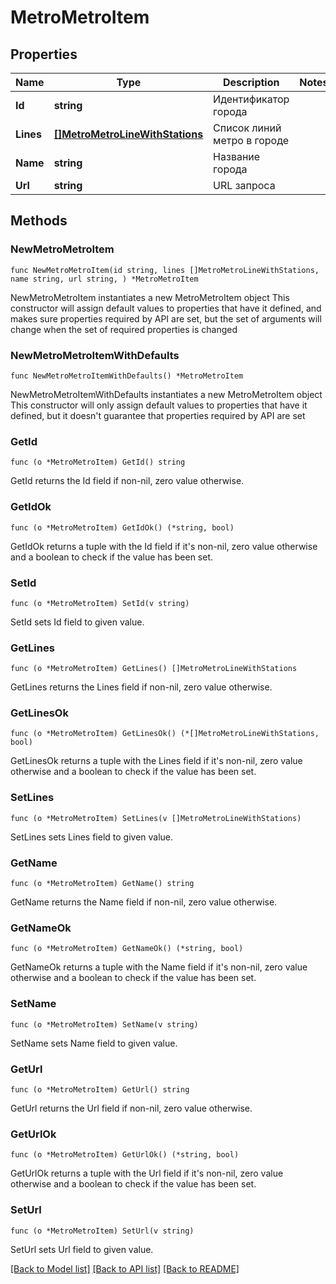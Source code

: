 # MetroMetroItem

## Properties

Name | Type | Description | Notes
------------ | ------------- | ------------- | -------------
**Id** | **string** | Идентификатор города | 
**Lines** | [**[]MetroMetroLineWithStations**](MetroMetroLineWithStations.md) | Список линий метро в городе | 
**Name** | **string** | Название города | 
**Url** | **string** | URL запроса | 

## Methods

### NewMetroMetroItem

`func NewMetroMetroItem(id string, lines []MetroMetroLineWithStations, name string, url string, ) *MetroMetroItem`

NewMetroMetroItem instantiates a new MetroMetroItem object
This constructor will assign default values to properties that have it defined,
and makes sure properties required by API are set, but the set of arguments
will change when the set of required properties is changed

### NewMetroMetroItemWithDefaults

`func NewMetroMetroItemWithDefaults() *MetroMetroItem`

NewMetroMetroItemWithDefaults instantiates a new MetroMetroItem object
This constructor will only assign default values to properties that have it defined,
but it doesn't guarantee that properties required by API are set

### GetId

`func (o *MetroMetroItem) GetId() string`

GetId returns the Id field if non-nil, zero value otherwise.

### GetIdOk

`func (o *MetroMetroItem) GetIdOk() (*string, bool)`

GetIdOk returns a tuple with the Id field if it's non-nil, zero value otherwise
and a boolean to check if the value has been set.

### SetId

`func (o *MetroMetroItem) SetId(v string)`

SetId sets Id field to given value.


### GetLines

`func (o *MetroMetroItem) GetLines() []MetroMetroLineWithStations`

GetLines returns the Lines field if non-nil, zero value otherwise.

### GetLinesOk

`func (o *MetroMetroItem) GetLinesOk() (*[]MetroMetroLineWithStations, bool)`

GetLinesOk returns a tuple with the Lines field if it's non-nil, zero value otherwise
and a boolean to check if the value has been set.

### SetLines

`func (o *MetroMetroItem) SetLines(v []MetroMetroLineWithStations)`

SetLines sets Lines field to given value.


### GetName

`func (o *MetroMetroItem) GetName() string`

GetName returns the Name field if non-nil, zero value otherwise.

### GetNameOk

`func (o *MetroMetroItem) GetNameOk() (*string, bool)`

GetNameOk returns a tuple with the Name field if it's non-nil, zero value otherwise
and a boolean to check if the value has been set.

### SetName

`func (o *MetroMetroItem) SetName(v string)`

SetName sets Name field to given value.


### GetUrl

`func (o *MetroMetroItem) GetUrl() string`

GetUrl returns the Url field if non-nil, zero value otherwise.

### GetUrlOk

`func (o *MetroMetroItem) GetUrlOk() (*string, bool)`

GetUrlOk returns a tuple with the Url field if it's non-nil, zero value otherwise
and a boolean to check if the value has been set.

### SetUrl

`func (o *MetroMetroItem) SetUrl(v string)`

SetUrl sets Url field to given value.



[[Back to Model list]](../README.md#documentation-for-models) [[Back to API list]](../README.md#documentation-for-api-endpoints) [[Back to README]](../README.md)


